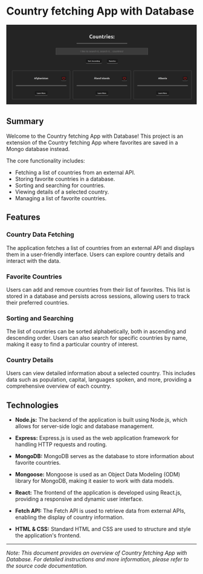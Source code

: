 # Country fetching App with Database

![Project Image](/client/src/img/fetch-the-countries.png)

## Summary

Welcome to the Country fetching App with Database! This project is an extension of the Country fetching App where favorites are saved in a Mongo database instead.

The core functionality includes:

- Fetching a list of countries from an external API.
- Storing favorite countries in a database.
- Sorting and searching for countries.
- Viewing details of a selected country.
- Managing a list of favorite countries.

## Features

### Country Data Fetching

The application fetches a list of countries from an external API and displays them in a user-friendly interface. Users can explore country details and interact with the data.

### Favorite Countries

Users can add and remove countries from their list of favorites. This list is stored in a database and persists across sessions, allowing users to track their preferred countries.

### Sorting and Searching

The list of countries can be sorted alphabetically, both in ascending and descending order. Users can also search for specific countries by name, making it easy to find a particular country of interest.

### Country Details

Users can view detailed information about a selected country. This includes data such as population, capital, languages spoken, and more, providing a comprehensive overview of each country.

## Technologies

- **Node.js:** The backend of the application is built using Node.js, which allows for server-side logic and database management.

- **Express:** Express.js is used as the web application framework for handling HTTP requests and routing.

- **MongoDB:** MongoDB serves as the database to store information about favorite countries.

- **Mongoose:** Mongoose is used as an Object Data Modeling (ODM) library for MongoDB, making it easier to work with data models.

- **React:** The frontend of the application is developed using React.js, providing a responsive and dynamic user interface.

- **Fetch API:** The Fetch API is used to retrieve data from external APIs, enabling the display of country information.

- **HTML & CSS:** Standard HTML and CSS are used to structure and style the application's frontend.

---

_Note: This document provides an overview of Country fetching App with Database. For detailed instructions and more information, please refer to the source code documentation._
